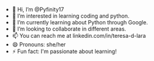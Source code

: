 - 👋 Hi, I’m @Pyfinity17
- 👀 I’m interested in learning coding and python.
- 🌱 I’m currently learning about Python through Google. 
- 💞️ I’m looking to collaborate in different areas. 
- 📫 You can reach me at linkedin.com/in/teresa-d-lara
- 😄 Pronouns: she/her
- ⚡ Fun fact: I'm passionate about learning!

<!---
Pyfinity17/Pyfinity17 is a ✨ special ✨ repository because its `README.md` (this file) appears on your GitHub profile.
You can click the Preview link to take a look at your changes.
--->
